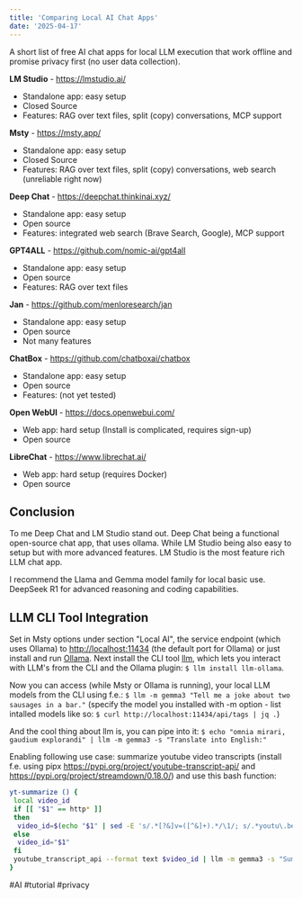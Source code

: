 ```yaml
---
title: 'Comparing Local AI Chat Apps'
date: '2025-04-17'
---
```


A short list of free AI chat apps for local LLM execution that work offline and promise privacy first (no user data collection).

**LM Studio** - <https://lmstudio.ai/>

- Standalone app: easy setup
- Closed Source
- Features: RAG over text files, split (copy) conversations, MCP support

**Msty** - <https://msty.app/>

- Standalone app: easy setup
- Closed Source
- Features: RAG over text files, split (copy) conversations, web search (unreliable right now)

**Deep Chat** - <https://deepchat.thinkinai.xyz/>

- Standalone app: easy setup
- Open source
- Features: integrated web search (Brave Search, Google), MCP support

**GPT4ALL** - <https://github.com/nomic-ai/gpt4all>

- Standalone app: easy setup
- Open source
- Features: RAG over text files

**Jan** - <https://github.com/menloresearch/jan>

- Standalone app: easy setup
- Open source
- Not many features

**ChatBox** - <https://github.com/chatboxai/chatbox>

- Standalone app: easy setup
- Open source
- Features: (not yet tested)

**Open WebUI** - <https://docs.openwebui.com/>

- Web app: hard setup (Install is complicated, requires sign-up)
- Open source

**LibreChat** - <https://www.librechat.ai/>

- Web app: hard setup (requires Docker)
- Open source

## Conclusion

To me Deep Chat and LM Studio stand out. Deep Chat being a functional open-source chat app, that uses ollama. While LM Studio being also easy to setup but with more advanced features. LM Studio is the most feature rich LLM chat app.

I recommend the Llama and Gemma model family for local basic use. DeepSeek R1 for advanced reasoning and coding capabilities.

## LLM CLI Tool Integration

Set in Msty options under section "Local AI", the service endpoint (which uses Ollama) to <http://localhost:11434> (the default port for Ollama) or just install and run [Ollama](https://ollama.com/). Next install the CLI tool [llm](https://github.com/simonw/llm?tab=readme-ov-file#installation), which lets you interact with LLM's from the CLI and the Ollama plugin: `$ llm install llm-ollama`.

Now you can access (while Msty or Ollama is running), your local LLM models from the CLI using f.e.: `$ llm -m gemma3 "Tell me a joke about two sausages in a bar."` (specify the model you installed with -m option - list intalled models like so: `$ curl http://localhost:11434/api/tags | jq .`)

And the cool thing about llm is, you can pipe into it: `$ echo "omnia mirari, gaudium explorandi" | llm -m gemma3 -s "Translate into English:"`

Enabling following use case: summarize youtube video transcripts (install f.e. using pipx <https://pypi.org/project/youtube-transcript-api/> and <https://pypi.org/project/streamdown/0.18.0/>) and use this bash function:

```bash
yt-summarize () {
 local video_id
 if [[ "$1" == http* ]]
 then
  video_id=$(echo "$1" | sed -E 's/.*[?&]v=([^&]+).*/\1/; s/.*youtu\.be\/([^?&]+).*/\1/')
 else
  video_id="$1"
 fi
 youtube_transcript_api --format text $video_id | llm -m gemma3 -s "Summarize this transcript. Exclude any mentions of sponsors, advertisements, product placements, or promotional content (e.g., 'This video is sponsored by', 'free trial', '30-day trial', 'promo code', 'Use code', 'Check out', 'Brilliant.org', 'Brilliant', 'NordVPN'). Only include the main educational or informational content and remove the rest:" | streamdown
}
```

#AI #tutorial #privacy

